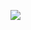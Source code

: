 [![](https://vsmarketplacebadge.apphb.com/version/ickc.markdown-emoji.svg)](https://marketplace.visualstudio.com/items?itemName=ickc.markdown-emoji)
